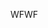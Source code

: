 <span data-ttu-id="c4896-101">WF</span><span class="sxs-lookup"><span data-stu-id="c4896-101">WF</span></span>